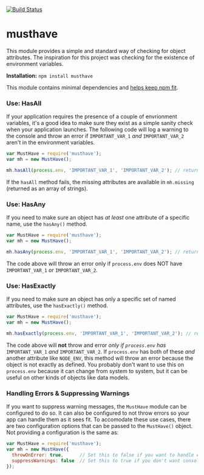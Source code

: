 [![Build Status](https://travis-ci.org/coreybutler/musthave.svg)](https://travis-ci.org/coreybutler/musthave)

# musthave

This module provides a simple and standard way of checking for object attributes.
The inspiration for this project was checking for the existence of environment variables.

**Installation:** `npm install musthave`

This module contains minimal dependencies and [helps keep npm fit](https://medium.com/@goldglovecb/npm-needs-a-personal-trainer-537e0f8859c6).

### Use: HasAll

If your application requires the presence of a couple of envrionment variables, it's a good idea to make sure they exist as a simple sanity check when your application launches. The following code will log a warning to the console and throw an error if `IMPORTANT_VAR_1` _and_ `IMPORTANT_VAR_2` aren't in the environment variables.

```js
var MustHave = require('musthave');
var mh = new MustHave();

mh.hasAll(process.env, 'IMPORTANT_VAR_1', 'IMPORTANT_VAR_2'); // returns boolean
```

If the `hasAll` method fails, the missing attributes are available in `mh.missing` (returned as an array of strings).

### Use: HasAny

If you need to make sure an object has _at least_ one attribute of a specific name, use the `hasAny()` method.

```js
var MustHave = require('musthave');
var mh = new MustHave();

mh.hasAny(process.env, 'IMPORTANT_VAR_1', 'IMPORTANT_VAR_2'); // returns boolean
```

The code above will throw an error only if `process.env` does NOT have `IMPORTANT_VAR_1` _or_ `IMPORTANT_VAR_2`.

### Use: HasExactly

If you need to make sure an object has only a specific set of named attributes, use the `hasExactly()` method.

```js
var MustHave = require('musthave');
var mh = new MustHave();

mh.hasExactly(process.env, 'IMPORTANT_VAR_1', 'IMPORTANT_VAR_2'); // returns boolean
```

The code above will **not** throw and error _only if `process.env` has_ `IMPORTANT_VAR_1` _and_ `IMPORTANT_VAR_2`. If `process.env` has both of these _and_ another attribute like `NODE_ENV`, this method will throw an error because the object is not exactly as defined. You probably don't want to use this on `process.env` because it can change from system to system, but it can be useful on other kinds of objects like data models.

### Handling Errors & Suppressing Warnings

If you want to suppress warning messages, the `MustHave` module can be configured to do so. It can also be configured to not throw errors so your app can handle them as it sees fit. To accomodate these use cases, there are two configuration options that can be passed to the `MustHave()` object. Not providing a configuration is the same as:

```js
var MustHave = require('musthave');
var mh = new MustHave({
  throwOnError: true,      // Set this to false if you want to handle errors on our own
  suppressWarnings: false  // Set this to true if you don't want console output for warnings.
});
```
